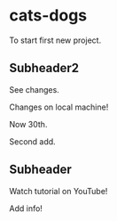 # cats-dogs

To start first new project.


## Subheader2

See changes.

Changes on local machine!

Now 30th.

Second add.
## Subheader

Watch tutorial on YouTube!

Add info!
